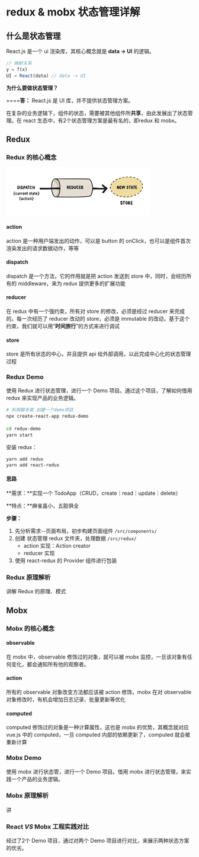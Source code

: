 # redux & mobx 状态管理详解

## 什么是状态管理

React.js 是一个 ui 渲染库，其核心概念就是 **data -> UI** 的逻辑。

```js
// 映射关系
y = f(x)
UI = React(data) // data -> UI
```

**为什么要做状态管理？**

====**答：** React.js 是 UI 库，并不提供状态管理方案。

在复杂的业务逻辑下，组件的状态，需要被其他组件所**共享**，由此发展出了状态管理。在 react 生态中，有2个状态管理方案是最有名的，即redux 和 mobx。

## Redux

### Redux 的核心概念

![redux核心概念](./img/redux核心概念.png)

#### action

action 是一种用户端发出的动作，可以是 button 的 onClick，也可以是组件首次渲染发出的请求数据动作，等等

#### dispatch

dispatch 是一个方法，它的作用就是把 action 发送到 store 中，同时，会经历所有的 middleware，来为 redux 提供更多的扩展功能

#### reducer

在 redux 中有一个强约束，所有对 store 的修改，必须是经过 reducer 来完成的。每一次经历了 reducer 改动的 store，必须是 immutable 的改动，基于这个约束，我们就可以用“**时间旅行**”的方式来进行调试

#### store

store 是所有状态的中心，并且提供 api 给外部调用，以此完成中心化的状态管理过程

### Redux Demo

使用 Redux 进行状态管理，进行一个 Demo 项目。通过这个项目，了解如何借用 redux 来实现产品的业务逻辑。

```sh
# 利用脚手架 创建一个demo项目
npx create-react-app redux-demo

cd redux-demo
yarn start
```

安装 redux：

```yarn add redux
yarn add redux
yarn add react-redux
```

#### 思路

**需求：**实现一个 TodoApp（CRUD，create｜read｜update｜delete）

**特点：**麻雀虽小，五脏俱全

**步骤：**

1. 先分析需求--页面布局，初步构建页面组件 `/src/components/`
2. 创建 状态管理 redux 文件夹，处理数据 `/src/redux/`
   * action 实现：Action creator
   * reducer 实现
3. 使用 react-redux 的 Provider 组件进行包装

### Redux 原理解析

讲解 Redux 的原理、模式

## Mobx

### Mobx 的核心概念

#### observable

在 mobx 中，observable 修饰过的对象，就可以被 mobx 监控，一旦该对象有任何变化，都会通知所有他的观察者。

#### action

所有的 observable 对象改变方法都应该被 action 修饰，mobx 在对 observable 对象修改时，有机会增加日志记录、批量更新等优化

#### computed

computed 修饰过的对象是一种计算属性，这也是 mobx 的优势，其概念就对应 vue.js 中的 computed，一旦 computed 内部的依赖更新了，computed 就会被重新计算

### Mobx Demo

使用 mobx 进行状态管，进行一个 Demo 项目。借用 mobx 进行状态管理，来实践一个产品的业务逻辑。

### Mobx 原理解析

讲

### React *VS* Mobx 工程实践对比

经过了2个 Demo 项目，通过对两个 Demo 项目进行对比，来展示两种状态方案的优劣。
